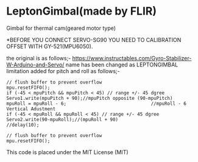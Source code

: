 # LeptonGimbal(made by FLIR)
Gimbal for thermal cam(geared motor type)

*BEFORE YOU CONNECT SERVO-SG90 YOU NEED TO CALIBRATION OFFSET WITH GY-521(MPU6050).

the original is as follows;-
https://www.instructables.com/Gyro-Stabilizer-W-Arduino-and-Servo/
name has been changed as LEPTONGIMBAL
limitation added for pitch and roll as follows;-

    // flush buffer to prevent overflow
    mpu.resetFIFO();
    if (-45 < mpuPitch && mpuPitch < 45) // range +/- 45 dgree
    Servo1.write(mpuPitch + 90);//mpuPitch opposite (90-mpuPitch)
    mpuRoll = mpuRoll - 6;                               //mpuRoll - 6 Vertical Adustment
    if (-45 < mpuRoll && mpuRoll < 45) // range +/- 45 dgree
    Servo2.write(90-mpuRoll);//(mpuRoll + 90)
    //delay(10);

    // flush buffer to prevent overflow
    mpu.resetFIFO();
This code is placed under the MIT License (MIT)    
